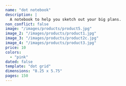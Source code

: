 ```yaml
---
name: "dot notebook"
description: |
  A notebook to help you sketch out your big plans.
non_conflict: false
image: "/images/products/product5.jpg"
image_2: "/images/products/product1.jpg"
image_3: "/images/products/product2c.jpg"
image_4: "/images/products/product3.jpg"
price: 10
colors:
  - "pink"
dated: false
template: "dot grid"
dimensions: "8.25 x 5.75"
pages: 150
---
```

